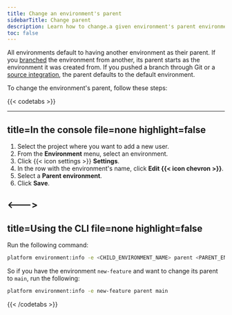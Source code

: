 ```yaml
---
title: Change an environment's parent
sidebarTitle: Change parent
description: Learn how to change.a given environment's parent environment.
toc: false
---
```


All environments default to having another environment as their parent.
If you [branched](../../other/glossary.md#branch) the environment from another,
its parent starts as the environment it was created from.
If you pushed a branch through Git or a [source integration](../../integrations/source/_index.md),
the parent defaults to the default environment.

To change the environment's parent, follow these steps:

{{< codetabs >}}

---
title=In the console
file=none
highlight=false
---

<!--This is in HTML to get the icon not to break the list. -->
<ol>
  <li>Select the project where you want to add a new user.</li>
  <li>From the <strong>Environment</strong> menu, select an environment.</li>
  <li>Click {{< icon settings >}} <strong>Settings</strong>.</li>
  <li>In the row with the environment's name, click <strong>Edit {{< icon chevron >}}</strong>.</li>
  <li>Select a <strong>Parent environment</strong>.</li>
  <li>Click <strong>Save</strong>.</li>
</ol>

<--->
---
title=Using the CLI
file=none
highlight=false
---

Run the following command:

```bash
platform environment:info -e <CHILD_ENVIRONMENT_NAME> parent <PARENT_ENVIRONMENT_NAME>
```

So if you have the environment `new-feature` and want to change its parent to `main`, run the following:

```bash
platform environment:info -e new-feature parent main
```

{{< /codetabs >}}
